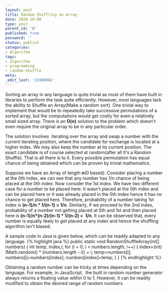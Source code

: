```yaml
---
layout: post
title: Random Shuffling an Array
date: 2020-10-08
type: post
parent_id: '0'
published: true
password: ''
status: publish
categories:
- Algorithm
tags:
- algorithm
- programming
- random-shuffle
meta:
_edit_last: '21980982'
---
```

Sorting an array in any language is quite trivial as most of them have built in libraries to perform the task quite
  efficiently. However, most languages lack the ability to Shuffle an Array(Make a random sort). One trivial way to
  implement that would be to repeatedly take successive permutations of a sorted array, but the computations would get
  costly for even a relatively small sized array. There is an <strong>O(n)</strong> solution to the problem which
  doesn't even require the original array to be in any particular order.

The solution involves  iterating over the array and swap a number with the current iterating position, where the
  candidate for exchange is located at a higher index. We may also keep the number at its current position. The exact
  candidate is of course selected at random(after all it's a Random Shuffle). That is all there is to it. Every possible
  permutation has equal chance of being obtained which can be proven by trivial mathematics.

Suppose we have an Array of length <strong>n</strong>(0 based). Consider placing a number at the 0th index, we can
  see that any number has 1/n chance of being placed at the 0th index. Now consider the 1st index. We have two different
  case for a number to be placed here: It wasn't placed at the 0th index and can be placed here or it was already placed
  in the 0th index hence it has no chance to get placed here. Therefore, probability of a number taking 1st index is
  <strong>(n-1)/n * 1/(n-1) = 1/n</strong>. Similarly, if we proceed to the 2nd index, probability of a number not
  getting placed at 0th and 1st and then placed here is <strong>(n-1)/n*(n-2)/(n-1) * 1/(n-2) =  1/n</strong>. It can be
  observed that, every number is equally likely to get placed at any index and hence the shuffling algorithm isn't
  biased.
  
A sample code in Java is given below, which can be readily adapted to any language.
{% highlight java %}
public static void RandomShuffleArray(int[] numbers)
{
  int temp, index,i;
  for (i = 0; i < numbers.length; i++)
  {
    index=(int) (Math.random() * (numbers.length - i)) + i;
    temp=numbers[i];
    numbers[i]=numbers[index];
    numbers[index]=temp;
  }
} {% endhighlight %}

Obtaining a random number can be tricky at
  times depending on the language. For example, in JavaScript,  the
  built in
  random number generator always returns a floating value within 0 to 1. However, it can be readily modified to obtain the
  desired range of random numbers.